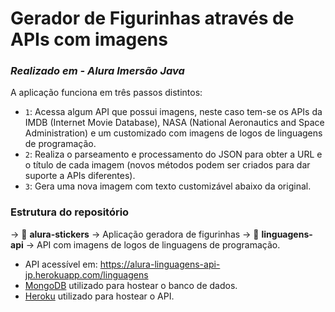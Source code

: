 # Gerador de Figurinhas através de APIs com imagens 
### _Realizado em - Alura Imersão Java_
A aplicação funciona em três passos distintos:

- `1`: Acessa algum API que possui imagens, neste caso tem-se os APIs da IMDB (Internet Movie Database), NASA (National Aeronautics and Space Administration) e um customizado com imagens de logos de linguagens de programação.
- `2`: Realiza o parseamento e processamento do JSON para obter a URL e o título de cada imagem (novos métodos podem ser criados para dar suporte a APIs diferentes).
- `3`: Gera uma nova imagem com texto customizável abaixo da original.

### Estrutura do repositório

&rarr; 📁 **alura-stickers** &rarr; Aplicação geradora de figurinhas
&rarr; 📁 **linguagens-api** &rarr; API com imagens de logos de linguagens de programação.

- API acessível em: https://alura-linguagens-api-jp.herokuapp.com/linguagens
- [MongoDB](https://www.mongodb.com/) utilizado para hostear o banco de dados.
- [Heroku](https://www.heroku.com/) utilizado para hostear o API.